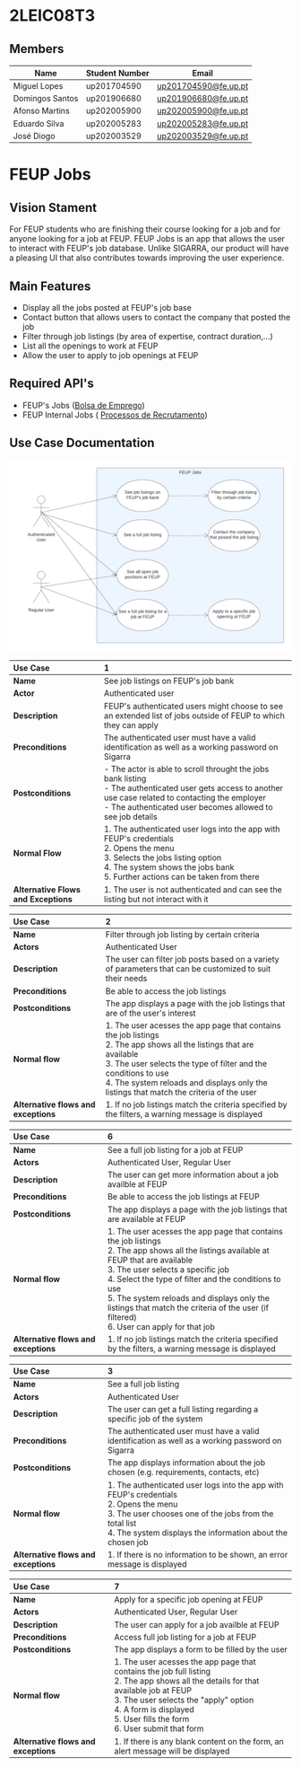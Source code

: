 # 2LEIC08T3

## Members

| Name            | Student Number | Email                |
| --------------- | -------------- | -------------------- |
| Miguel Lopes    | up201704590    | up201704590@fe.up.pt |
| Domingos Santos | up201906680    | up201906680@fe.up.pt |
| Afonso Martins  | up202005900    | up202005900@fe.up.pt |
| Eduardo Silva   | up202005283    | up202005283@fe.up.pt |
| José Diogo      | up202003529    | up202003529@fe.up.pt |

# FEUP Jobs

## Vision Stament

For FEUP students who are finishing their course looking for a job and for anyone looking for a job at FEUP. FEUP Jobs is an app that allows the user to interact with FEUP's job database. Unlike SIGARRA, our product will have a pleasing UI that also contributes towards improving the user experience.

## Main Features

- Display all the jobs posted at FEUP's job base
- Contact button that allows users to contact the company that posted the job
- Filter through job listings (by area of expertise, contract duration,...)
- List all the openings to work at FEUP
- Allow the user to apply to job openings at FEUP

## Required API's

- FEUP's Jobs ([Bolsa de Emprego](https://sigarra.up.pt/feup/pt/WEB_BASE.GERA_PAGINA?P_pagina=19498))
- FEUP Internal Jobs ( [Processos de Recrutamento](https://sigarra.up.pt/feup/pt/cnt_cand_geral.concursos_list))

## Use Case Documentation

![Diagram](Media/case_diagram.png)

| **Use Case**                         | **1**                                                                                                                                                                                                                        |
| :----------------------------------- | :--------------------------------------------------------------------------------------------------------------------------------------------------------------------------------------------------------------------------- |
| **Name**                             | See job listings on FEUP's job bank                                                                                                                                                                                          |
| **Actor**                            | Authenticated user                                                                                                                                                                                                           |
| **Description**                      | FEUP's authenticated users might choose to see an extended list of jobs outside of FEUP to which they can apply                                                                                                              |
| **Preconditions**                    | The authenticated user must have a valid identification as well as a working password on Sigarra                                                                                                                           |
| **Postconditions**                   | - The actor is able to scroll throught the jobs bank listing <br>- The authenticated user gets access to another use case related to contacting the employer <br>- The authenticated user becomes allowed to see job details |
| **Normal Flow**                      | 1. The authenticated user logs into the app with FEUP's credentials <br> 2. Opens the menu <br> 3. Selects the jobs listing option <br> 4. The system shows the jobs bank <br> 5. Further actions can be taken from there    |
| **Alternative Flows and Exceptions** | 1. The user is not authenticated and can see the listing but not interact with it                                                                                                                                            |

| Use Case                          | 2                                                                                                                                                                                                                                                                                               |
| :----------------------------------- | :-------------------------------------------------------------------------------------------------------------------------------------------------------------------------------------------------------------------------------------------------------------------------------------------- |
| **Name**                             | Filter through job listing by certain criteria                                                                                                                                                                                                                                                |
| **Actors**                           | Authenticated User                                                                                                                                                                                                                                                          |
| **Description**                      | The user can filter job posts based on a variety of parameters that can be customized to suit their needs                                                                                                                                                                                     |
| **Preconditions**                    | Be able to access the job listings                                                                                                                                                                                                                                                            |
| **Postconditions**                   | The app displays a page with the job listings that are of the user's interest                                                                                                                                                                                                                 |
| **Normal flow**                      | 1. The user acesses the app page that contains the job listings <br> 2. The app shows all the listings that are available <br> 3. The user selects the type of filter and the conditions to use <br> 4. The system reloads and displays only the listings that match the criteria of the user |
| **Alternative flows and exceptions** | 1. If no job listings match the criteria specified by the filters, a warning message is displayed                                                                                                                                                                                             |

| Use Case                          | 6                                                                                                                                                                                                                                                                                               |
| :----------------------------------- | :-------------------------------------------------------------------------------------------------------------------------------------------------------------------------------------------------------------------------------------------------------------------------------------------- |
| **Name**                             | See a full job listing for a job at FEUP                                                                                                                                                                                                                                                |
| **Actors**                           | Authenticated User, Regular User                                                                                                                                                                                                                                                              |
| **Description**                      | The user can get more information about a job availble at FEUP                                                                                                                                                                                     |
| **Preconditions**                    | Be able to access the job listings at FEUP                                                                                                                                                                                                                                                            |
| **Postconditions**                   | The app displays a page with the job listings that are available at FEUP                                                                                                                                                                                                                 |
| **Normal flow**                      | 1. The user acesses the app page that contains the job listings <br> 2. The app shows all the listings available at FEUP that are available <br> 3. The user selects a specific job <br> 4. Select the type of filter and the conditions to use <br> 5. The system reloads and displays only the listings that match the criteria of the user (if filtered) <br> 6. User can apply for that job |
| **Alternative flows and exceptions** | 1. If no job listings match the criteria specified by the filters, a warning message is displayed                                                                                                                                                                                             |

| Use Case                          | 3                                                                                                                                                                                                                                                                                               |
| :----------------------------------- | :-------------------------------------------------------------------------------------------------------------------------------------------------------------------------------------------------------------------------------------------------------------------------------------------- |
| **Name**                             | See a full job listing                                                                                                                                                                                                                                                |
| **Actors**                           | Authenticated User                                                                                                                                                                                                                                                           |
| **Description**                      | The user can get a full listing regarding a specific job of the system                                                                                                                                                                             |
| **Preconditions**                    | The authenticated user must have a valid identification as well as a working password on Sigarra                                                                                                                                                                                                                                                       |
| **Postconditions**                   | The app displays information about the job chosen (e.g. requirements, contacts, etc)                                                                                                                                                                                                 |
| **Normal flow**                      | 1. The authenticated user logs into the app with FEUP's credentials <br> 2. Opens the menu<br> 3. The user chooses one of the jobs from the total list <br> 4. The system displays the information about the chosen job | 
| **Alternative flows and exceptions** | 1. If there is no information to be shown, an error message is displayed                                                                                                                                                                                       |


| Use Case                          | 7                                                                                                                                                                                                                                                                                               |
| :----------------------------------- | :-------------------------------------------------------------------------------------------------------------------------------------------------------------------------------------------------------------------------------------------------------------------------------------------- |
| **Name**                             | Apply for a specific job opening at FEUP                                                                                                                                                                                                                                                |
| **Actors**                           | Authenticated User, Regular User                                                                                                                                                                                                                                                              |
| **Description**                      | The user can apply for a job availble at FEUP                                                                                                                                                                                     |
| **Preconditions**                    | Access full job listing for a job at FEUP                                                                                                                                                                                                                                                            |
| **Postconditions**                   | The app displays a form to be filled by the user                                                                                                                                                                                                                 |
| **Normal flow**                      | 1. The user acesses the app page that contains the job full listing <br> 2. The app shows all the details for that available job at FEUP <br> 3. The user selects the "apply" option <br> 4. A form is displayed <br> 5. User fills the form <br> 6. User submit that form |
| **Alternative flows and exceptions** | 1. If there is any blank content on the form, an alert message will be displayed                                                                                                                                                                                             |

